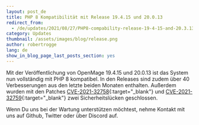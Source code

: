 ```yaml
---
layout: post_de
title: PHP 8 Kompatibilität mit Release 19.4.15 und 20.0.13
redirect_from:
  - /de/updates/2021/08/27/PHP8-compability-release-19-4-15-and-20.3.13.html
category: Updates
thumbnail: /assets/images/blog/release.png
author: robertrogge
lang: de
show_in_blog_page_last_posts_section: yes
---
```


Mit der Veröffentlichung von OpenMage 19.4.15 und 20.0.13 ist das System nun vollständig mit PHP 8 kompatibel. In den Releases sind zudem über 40 Verbesserungen aus den letzte beiden Monaten enthalten. 
Außerdem wurden mit den Patches [CVE-2021-32758](https://github.com/OpenMage/magento-lts/security/advisories/GHSA-26rr-v2j2-25fh){:target="_blank"} und [CVE-2021-32759](https://github.com/OpenMage/magento-lts/security/advisories/GHSA-xm9f-vxmx-4m58){:target="_blank"} zwei Sicherheitslücken geschlossen.

Wenn Du uns bei der Wartung unterstützen möchtest, nehme Kontakt mit uns auf Github, Twitter oder über Discord auf.

